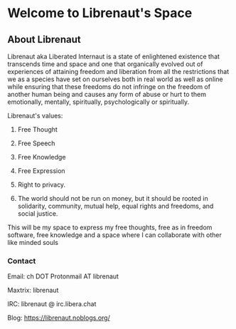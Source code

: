# Welcome to Librenaut's Space

## About Librenaut

Librenaut aka Liberated Internaut is a state of enlightened existence that transcends time and space and one that organically evolved out of experiences of attaining freedom and liberation from all the restrictions that we as a species have set on ourselves both in real world as well as online while ensuring that these freedoms do not infringe on the freedom of another human being and causes any form of abuse or hurt to them emotionally, mentally, spiritually, psychologically or spiritually. 

Librenaut's values:

1. Free Thought

2. Free Speech

3. Free Knowledge

4. Free Expression

5. Right to privacy.

6. The world should not be run on money, but it should be rooted in solidarity, community, mutual help, equal rights and freedoms, and social justice.

This will be my space to express my free thoughts, free as in freedom software, free knowledge and a space where I can collaborate with other like minded souls


### Contact ##

Email: ch DOT Protonmail AT librenaut

Maxtrix: librenaut

IRC: librenaut @ irc.libera.chat

Blog: <https://librenaut.noblogs.org/>
